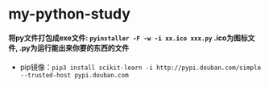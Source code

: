 # my-python-study

#### 将py文件打包成exe文件: `pyinstaller -F -w -i xx.ico xxx.py`  .ico为图标文件, .py为运行能出来你要的东西的文件


- pip镜像：`pip3 install scikit-learn -i http://pypi.douban.com/simple --trusted-host pypi.douban.com`
